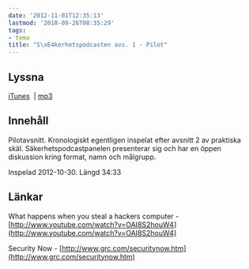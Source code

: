 ```yaml
---
date: '2012-11-01T12:35:13'
lastmod: '2018-09-26T08:35:29'
tags:
- tema
title: "S\xE4kerhetspodcasten avs. 1 - Pilot"
---
```

## Lyssna

[iTunes](https://itunes.apple.com/se/podcast/sakerhetspodcasten/id576469997?l=en)  \| [mp3](http://traffic.libsyn.com/sakerhetspodcasten/Sakerhetspodcasten_1_-_Pilot.mp3)

## Innehåll

Pilotavsnitt. Kronologiskt egentligen inspelat efter avsnitt 2 av praktiska skäl.
Säkerhetspodcastpanelen presenterar sig och har en öppen diskussion kring format,
namn och målgrupp.

Inspelad 2012-10-30. Längd 34:33

## Länkar

What happens when you steal a hackers computer - [http://www.youtube.com/watch?v=OAI8S2houW4](http://www.youtube.com/watch?v=OAI8S2houW4)

Security Now - [http://www.grc.com/securitynow.htm](http://www.grc.com/securitynow.htm)

